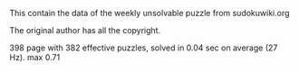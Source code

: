 This contain the data of the weekly unsolvable puzzle from sudokuwiki.org

The original author has all the copyright. 


398 page with 382 effective puzzles, solved in 0.04 sec on average (27 Hz). max 0.71



